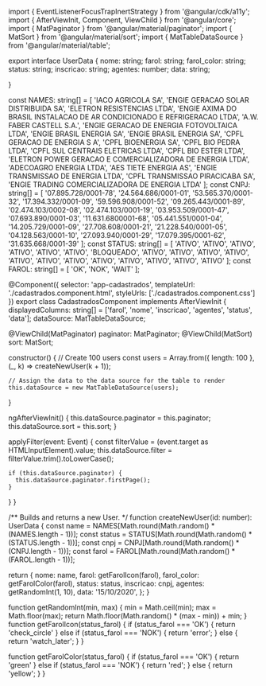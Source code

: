 import { EventListenerFocusTrapInertStrategy } from '@angular/cdk/a11y';
import { AfterViewInit, Component, ViewChild } from '@angular/core';
import { MatPaginator } from '@angular/material/paginator';
import { MatSort } from '@angular/material/sort';
import { MatTableDataSource } from '@angular/material/table';

export interface UserData {
  nome: string;
  farol: string;
  farol_color: string;
  status: string;
  inscricao: string;
  agentes: number;
  data: string;

}

const NAMES: string[] = [
  'IACO AGRICOLA SA', 'ENGIE GERACAO SOLAR DISTRIBUIDA SA', 'ELETRON RESISTENCIAS LTDA', 'ENGIE AXIMA DO BRASIL INSTALACAO DE AR CONDICIONADO E REFRIGERACAO LTDA', 'A.W. FABER CASTELL S.A.', 'ENGIE GERACAO DE ENERGIA FOTOVOLTAICA LTDA', 'ENGIE BRASIL ENERGIA SA', 'ENGIE BRASIL ENERGIA SA', 'CPFL GERACAO DE ENERGIA S A', 'CPFL BIOENERGIA SA', 'CPFL BIO PEDRA LTDA', 'CPFL SUL CENTRAIS ELETRICAS LTDA', 'CPFL BIO ESTER LTDA', 'ELETRON POWER GERACAO E COMERCIALIZADORA DE ENERGIA LTDA', 'ADECOAGRO ENERGIA LTDA', 'AES TIETE ENERGIA AS', 'ENGIE TRANSMISSAO DE ENERGIA LTDA', 'CPFL TRANSMISSAO PIRACICABA SA', 'ENGIE TRADING COMERCIALIZADORA DE ENERGIA LTDA'
];
const CNPJ: string[] = [
  '07.895.728/0001-78', '24.564.686/0001-01', '53.565.370/0001-32', '17.394.332/0001-09', '59.596.908/0001-52', '09.265.443/0001-89', '02.474.103/0002-08', '02.474.103/0001-19', '03.953.509/0001-47', '07.693.890/0001-03', '11.631.6800001-68', '05.441.551/0001-04', '14.205.729/0001-09', '27.708.608/0001-21', '21.228.540/0001-05', '04.128.563/0001-10', '27.093.940/0001-29', '17.079.395/0001-62', '31.635.668/0001-39'
];
const STATUS: string[] = [
  'ATIVO', 'ATIVO', 'ATIVO', 'ATIVO', 'ATIVO', 'ATIVO', 'BLOQUEADO', 'ATIVO', 'ATIVO', 'ATIVO', 'ATIVO', 'ATIVO', 'ATIVO', 'ATIVO', 'ATIVO', 'ATIVO', 'ATIVO', 'ATIVO', 'ATIVO'
];
const FAROL: string[] = [
  'OK', 'NOK', 'WAIT'
];

@Component({
  selector: 'app-cadastrados',
  templateUrl: './cadastrados.component.html',
  styleUrls: ['./cadastrados.component.css']
})
export class CadastradosComponent implements AfterViewInit {
  displayedColumns: string[] = ['farol', 'nome', 'inscricao', 'agentes', 'status', 'data'];
  dataSource: MatTableDataSource<UserData>;

  @ViewChild(MatPaginator) paginator: MatPaginator;
  @ViewChild(MatSort) sort: MatSort;

  constructor() {
    // Create 100 users
    const users = Array.from({ length: 100 }, (_, k) => createNewUser(k + 1));

    // Assign the data to the data source for the table to render
    this.dataSource = new MatTableDataSource(users);
  }

  ngAfterViewInit() {
    this.dataSource.paginator = this.paginator;
    this.dataSource.sort = this.sort;
  }

  applyFilter(event: Event) {
    const filterValue = (event.target as HTMLInputElement).value;
    this.dataSource.filter = filterValue.trim().toLowerCase();

    if (this.dataSource.paginator) {
      this.dataSource.paginator.firstPage();
    }
  }
}

/** Builds and returns a new User. */
function createNewUser(id: number): UserData {
  const name = NAMES[Math.round(Math.random() * (NAMES.length - 1))];
  const status = STATUS[Math.round(Math.random() * (STATUS.length - 1))];
  const cnpj = CNPJ[Math.round(Math.random() * (CNPJ.length - 1))];
  const farol = FAROL[Math.round(Math.random() * (FAROL.length - 1))];

  return {
    nome: name,
    farol: getFarolIcon(farol),
    farol_color: getFarolColor(farol),
    status: status,
    inscricao: cnpj,
    agentes: getRandomInt(1, 10),
    data: '15/10/2020',
  };
}

function getRandomInt(min, max) {
  min = Math.ceil(min);
  max = Math.floor(max);
  return Math.floor(Math.random() * (max - min)) + min;
}
function getFarolIcon(status_farol) {
  if (status_farol === 'OK') {
    return 'check_circle'
  } else if (status_farol === 'NOK') {
    return 'error';
  } else {
    return 'watch_later';
  }
}


function getFarolColor(status_farol) {
  if (status_farol === 'OK') {
    return 'green'
  } else if (status_farol === 'NOK') {
    return 'red';
  } else {
    return 'yellow';
  }
}
